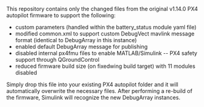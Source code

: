 This repository contains only the changed files from the original v1.14.0 PX4 autopilot firmware to support the following:
- custom parameters (handled within the battery_status module yaml file)
- modified common.xml to support custom DebugVect mavlink message format (identical to DebugArray in this instance)
- enabled default DebugArray message for publishing
- disabled internal px4fmu files to enable MATLAB/Simulink -- PX4 safety support through QGroundControl
- reduced firmware build size (on fixedwing build target) with 11 modules disabled

Simply drop this file into your existing PX4 autopilot folder and it will automatically overwrite the necessary files. After performing a re-build of the firmware, Simulink will recognize the new DebugArray instances.
